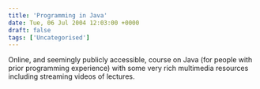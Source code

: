 ```yaml
---
title: 'Programming in Java'
date: Tue, 06 Jul 2004 12:03:00 +0000
draft: false
tags: ['Uncategorised']
---
```


Online, and seemingly publicly accessible, course on Java (for people with prior programming experience) with some very rich multimedia resources including streaming videos of lectures.